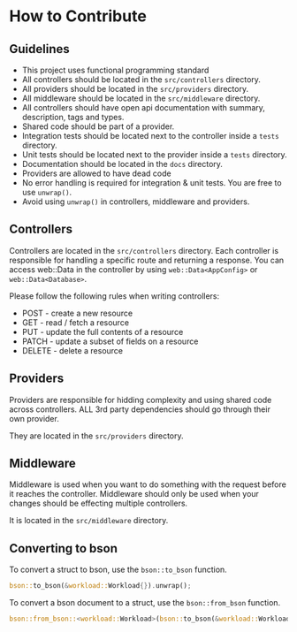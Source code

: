 # How to Contribute

## Guidelines

- This project uses functional programming standard
- All controllers should be located in the `src/controllers` directory.
- All providers should be located in the `src/providers` directory.
- All middleware should be located in the `src/middleware` directory.
- All controllers should have open api documentation with summary, description, tags and types.
- Shared code should be part of a provider.
- Integration tests should be located next to the controller inside a `tests` directory.
- Unit tests should be located next to the provider inside a `tests` directory.
- Documentation should be located in the `docs` directory.
- Providers are allowed to have dead code
- No error handling is required for integration & unit tests. You are free to use `unwrap()`.
- Avoid using `unwrap()` in controllers, middleware and providers.

## Controllers

Controllers are located in the `src/controllers` directory.
Each controller is responsible for handling a specific route and returning a response.
You can access web::Data in the controller by using `web::Data<AppConfig>` or `web::Data<Database>`.

Please follow the following rules when writing controllers:
- POST - create a new resource
- GET - read / fetch a resource
- PUT - update the full contents of a resource
- PATCH - update a subset of fields on a resource
- DELETE - delete a resource

## Providers

Providers are responsible for hidding complexity and using shared code across controllers.
ALL 3rd party dependencies should go through their own provider.

They are located in the `src/providers` directory.

## Middleware
Middleware is used when you want to do something with the request before it reaches the controller.
Middleware should only be used when your changes should be effecting multiple controllers.

It is located in the `src/middleware` directory.


## Converting to bson

To convert a struct to bson, use the `bson::to_bson` function.

```rust
bson::to_bson(&workload::Workload{}).unwrap();
```

To convert a bson document to a struct, use the `bson::from_bson` function.

```rust
bson::from_bson::<workload::Workload>(bson::to_bson(&workload::Workload{}).unwrap()).unwrap();
```
